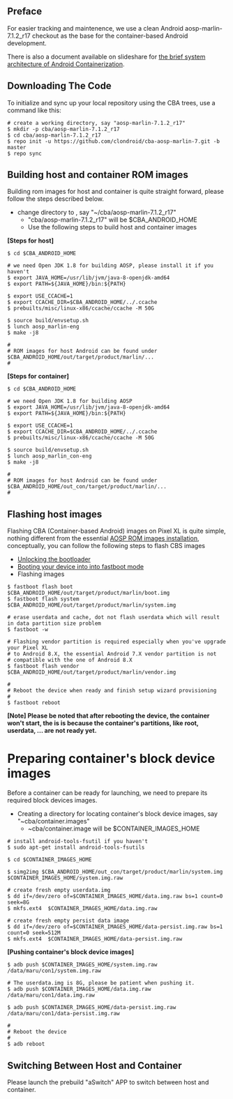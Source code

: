## Preface

For easier tracking and maintenence, we use a clean Android aosp-marlin-7.1.2_r17 checkout as the base for the container-based Android development.

There is also a document available on slideshare for [the brief system architecture of Android Containerization](https://www.slideshare.net/PowenCheng1/android-containerization-in-brief). 

## Downloading The Code

To initialize and sync up your local repository using the CBA trees, use a command like this:

```shell
# create a working directory, say "aosp-marlin-7.1.2_r17"
$ mkdir -p cba/aosp-marlin-7.1.2_r17
$ cd cba/aosp-marlin-7.1.2_r17
$ repo init -u https://github.com/clondroid/cba-aosp-marlin-7.git -b master
$ repo sync
```

## Building host and container ROM images

Building rom images for host and container is quite straight forward, please follow the steps described below.

- change directory to , say "~/cba/aosp-marlin-7.1.2_r17"
  - "cba/aosp-marlin-7.1.2_r17" will be $CBA_ANDROID_HOME
  - Use the following steps to build host and container images

**[Steps for host]**
```shell
$ cd $CBA_ANDROID_HOME

# we need Open JDK 1.8 for building AOSP, please install it if you haven't
$ export JAVA_HOME=/usr/lib/jvm/java-8-openjdk-amd64
$ export PATH=${JAVA_HOME}/bin:${PATH}

$ export USE_CCACHE=1
$ export CCACHE_DIR=$CBA_ANDROID_HOME/../.ccache
$ prebuilts/misc/linux-x86/ccache/ccache -M 50G

$ source build/envsetup.sh
$ lunch aosp_marlin-eng
$ make -j8

#
# ROM images for host Android can be found under $CBA_ANDROID_HOME/out/target/product/marlin/...
#
```

**[Steps for container]**
```shell
$ cd $CBA_ANDROID_HOME

# we need Open JDK 1.8 for building AOSP
$ export JAVA_HOME=/usr/lib/jvm/java-8-openjdk-amd64
$ export PATH=${JAVA_HOME}/bin:${PATH}

$ export USE_CCACHE=1
$ export CCACHE_DIR=$CBA_ANDROID_HOME/../.ccache
$ prebuilts/misc/linux-x86/ccache/ccache -M 50G

$ source build/envsetup.sh
$ lunch aosp_marlin_con-eng
$ make -j8

#
# ROM images for host Android can be found under $CBA_ANDROID_HOME/out_con/target/product/marlin/...
#
```

## Flashing host images

Flashing CBA (Container-based Android) images on Pixel XL is quite simple, nothing different from the essential [AOSP ROM images installation](https://source.android.com/setup/running), conceptually, you can follow the following steps to flash CBS images

- [Unlocking the bootloader](https://source.android.com/setup/running#unlocking-the-bootloader)
- [Booting your device into into fastboot mode](https://source.android.com/setup/running#booting-into-fastboot-mode)
- Flashing images

```shell
$ fastboot flash boot $CBA_ANDROID_HOME/out/target/product/marlin/boot.img
$ fastboot flash system $CBA_ANDROID_HOME/out/target/product/marlin/system.img

# erase userdata and cache, dot not flash userdata which will result in data partition size problem
$ fastboot -w

# Flashing vendor partition is required especially when you've upgrade your Pixel XL
# to Android 8.X, the essential Android 7.X vendor partition is not
# compatible with the one of Android 8.X
$ fastboot flash vendor $CBA_ANDROID_HOME/out/target/product/marlin/vendor.img

#
# Reboot the device when ready and finish setup wizard provisioning 
#
$ fastboot reboot
```

**[Note] Please be noted that after rebooting the device, the container won't start, the is is because the container's partitions, like root, userdata, ... are not ready yet.**

# Preparing container's block device images

Before a container can be ready for launching, we need to prepare its required block devices images.

- Creating a directory for locating container's block device images, say "~cba/container.images"
  - ~cba/container.image will be $CONTAINER_IMAGES_HOME

```shell
# install android-tools-fsutil if you haven't
$ sudo apt-get install android-tools-fsutils

$ cd $CONTAINER_IMAGES_HOME

$ simg2img $CBA_ANDROID_HOME/out_con/target/product/marlin/system.img  $CONTAINER_IMAGES_HOME/system.img.raw

# create fresh empty userdata.img
$ dd if=/dev/zero of=$CONTAINER_IMAGES_HOME/data.img.raw bs=1 count=0 seek=8G
$ mkfs.ext4  $CONTAINER_IMAGES_HOME/data.img.raw

# create fresh empty persist data image
$ dd if=/dev/zero of=$CONTAINER_IMAGES_HOME/data-persist.img.raw bs=1 count=0 seek=512M
$ mkfs.ext4  $CONTAINER_IMAGES_HOME/data-persist.img.raw
```

**[Pushing container's block device images]**

```shell
$ adb push $CONTAINER_IMAGES_HOME/system.img.raw  /data/maru/con1/system.img.raw

# The userdata.img is 8G, please be patient when pushing it.
$ adb push $CONTAINER_IMAGES_HOME/data.img.raw  /data/maru/con1/data.img.raw

$ adb push $CONTAINER_IMAGES_HOME/data-persist.img.raw  /data/maru/con1/data-persist.img.raw

#
# Reboot the device
#
$ adb reboot
```

## Switching Between Host and Container

Please launch the prebuild "aSwitch" APP to switch between host and container.